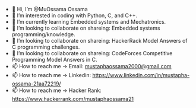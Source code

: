 - 👋 Hi, I’m @MuOssama Ossama
- 👀 I’m interested in coding with Python, C, and C++.
- 🌱 I’m currently learning Embedded systems and Mechatronics.
- 💞️ I’m looking to collaborate on shareing: Embedded systems programming/knowledge. 
- 💞️ I’m looking to collaborate on shareing: HackerRack Model Answers of C programming challenges. 
- 💞️ I’m looking to collaborate on shareing: CodeForces Competitive Programming Model Answers in C.
- 📫 How to reach me -> Email: mustaphaossama2000@gmail.com
- 📫 How to reach me -> Linkedin: https://www.linkedin.com/in/mustapha-ossama-21aa72219/ 
- 📫 How to reach me -> Hacker Rank: https://www.hackerrank.com/mustaphaossama21


